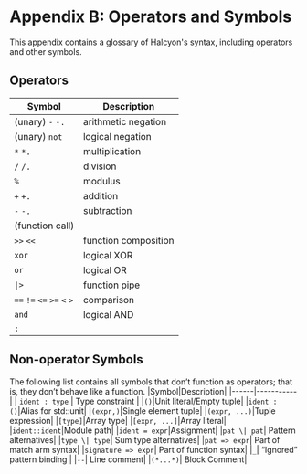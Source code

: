 # Appendix B: Operators and Symbols
This appendix contains a glossary of Halcyon's syntax, including operators and other symbols.
## Operators
| Symbol | Description |
|--------|-----------|
|(unary) `-` `-.`| arithmetic negation |
|(unary) `not` | logical negation |
| `*` `*.` | multiplication |
|`/` `/.`| division |
| `%` | modulus |
| `+` `+.` | addition|
| `-` `-.` | subtraction |
| (function call) | |
| `>>` `<<` | function composition |
| `xor` | logical XOR |
| `or` | logical OR |
| `\|>` | function pipe |
| `==` `!=` `<=` `>=` `<` `>` | comparison |
| `and` | logical AND |
| `;` |  |
## Non-operator Symbols
The following list contains all symbols that don’t function as operators; that is, they don’t behave like a function.
|Symbol|Description|
|------|-----------|
| `ident : type` | Type constraint | 
|`()`|Unit literal/Empty tuple|
|`ident : ()`|Alias for std::unit|
|`(expr,)`|Single element tuple|
|`(expr, ...)`|Tuple expression|
|`[type]`|Array type|
|`[expr, ...]`|Array literal|
|`ident::ident`|Module path|
|`ident = expr`|Assignment|
|`pat \| pat`| Pattern alternatives|
|`type \| type`| Sum type alternatives|
|`pat => expr`| Part of match arm syntax|
|`signature => expr`| Part of function syntax|
|`_`| “Ignored” pattern binding |
|`--`| Line comment|
|`(*...*)`| Block Comment|    

